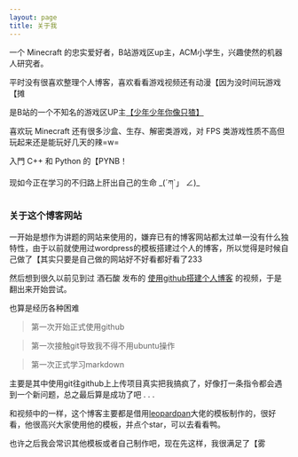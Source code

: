 ```yaml
---
layout: page
title: 关于我
---
```


一个 Minecraft 的忠实爱好者，B站游戏区up主，ACM小学生，兴趣使然的机器人研究者。

平时没有很喜欢整理个人博客，喜欢看看游戏视频还有动漫【因为没时间玩游戏【摊

是B站的一个不知名的游戏区UP主[【少年少年你像只猹】](https://space.bilibili.com/10034126)

喜欢玩 Minecraft 还有很多沙盒、生存、解密类游戏，对 FPS 类游戏性质不高但玩起来还是能玩好几天的辣=w=

入門 C++ 和 Python 的【PYNB！

现如今正在学习的不归路上肝出自己的生命 \_(´ཀ`」 ∠)\_

### 关于这个博客网站

一开始是想作为讲题的网站来使用的，嫌弃已有的博客网站都太过单一没有什么独特性，由于以前就使用过wordpress的模板搭建过个人的博客，所以觉得是时候自己做了【其实只要是自己做的网站好不好看都好看了233

然后想到很久以前见到过 酒石酸 发布的 [使用github搭建个人博客](https://www.bilibili.com/video/av13994132?t=781) 的视频，于是翻出来开始尝试。

也算是经历各种困难
> 第一次开始正式使用github

> 第一次接触git导致我不得不用ubuntu操作

> 第一次正式学习markdown

主要是其中使用git往github上上传项目真实把我搞疯了，好像打一条指令都会遇到一个新问题，总之最后算是成功了吧 . . .

和视频中的一样，这个博客主要都是借用[leopardpan]('https://github.com/leopardpan/leopardpan.github.io/')大佬的模板制作的，很好看，他很高兴大家使用他的模板，并点个star，可以去看看鸭。

也许之后我会常识其他模板或者自己制作吧，现在先这样，我很满足了【雾
